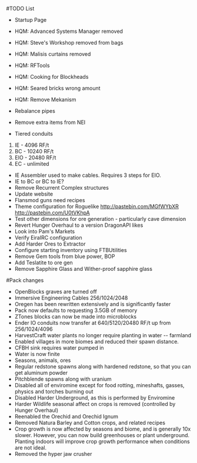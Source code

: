 ﻿#TODO List

- Startup Page
- HQM: Advanced Systems Manager removed
- HQM: Steve's Workshop removed from bags
- HQM: Malisis curtains removed 
- HQM: RFTools
- HQM: Cooking for Blockheads
- HQM: Seared bricks wrong amount
- HQM: Remove Mekanism

- Rebalance pipes
- Remove extra items from NEI

- Tiered conduits
1. IE - 4096 RF/t
2. BC - 10240 RF/t
3. EIO - 20480 RF/t
4. EC - unlimited

- IE Assembler used to make cables. Requires 3 steps for EIO.
- IE to BC or BC to IE? 
- Remove Recurrent Complex structures
- Update website
- Flansmod guns need recipes
- Theme configuration for Roguelike http://pastebin.com/MGfWYbXR http://pastebin.com/U0tVKhpA
- Test other dimensions for ore generation - particularly cave dimension
- Revert Hunger Overhaul to a version DragonAPI likes
- Look into Pam's Markets
- Verify EiraIRC configuration
- Add Harder Ores to Extractor
- Configure starting inventory using FTBUtilities
- Remove Gem tools from blue power, BOP
- Add Teslatite to ore gen
- Remove Sapphire Glass and Wither-proof sapphire glass

#Pack changes

- OpenBlocks graves are turned off
- Immersive Engineering Cables 256/1024/2048
- Oregen has been rewritten extensively and is significantly faster
- Pack now defaults to requesting 3.5GB of memory
- ZTones blocks can now be made into microblocks
- Ender IO conduits now transfer at 640/5120/20480 RF/t up from 256/1024/4096
- HarvestCraft water plants no longer require planting in water -- farmland
- Enabled villages in more biomes and reduced their spawn distance.
- CFBH sink requires water pumped in
- Water is now finite
- Seasons, animals, ores
- Regular redstone spawns along with hardened redstone, so that you can get aluminum powder
- Pitchblende spawns along with uranium
- Disabled all of enviromine except for food rotting, mineshafts, gasses, physics and torches burning out
- Disabled Harder Underground, as this is performed by Enviromine
- Harder Wildlife seasonal affect on crops is removed (controlled by Hunger Overhaul)
- Reenabled the Orechid and Orechid Ignum
- Removed Natura Barley and Cotton crops, and related recipes
- Crop growth is now affected by seasons and biome, and is generally 10x slower. However, you can now build greenhouses or plant underground. Planting indoors will improve crop growth performance when conditions are not ideal.
- Removed the hyper jaw crusher
